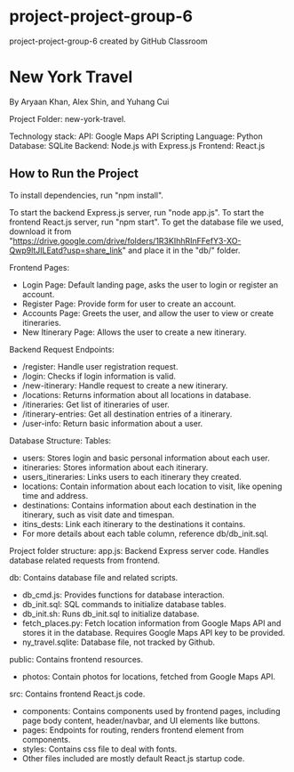 # project-project-group-6
project-project-group-6 created by GitHub Classroom

# New York Travel
By Aryaan Khan, Alex Shin, and Yuhang Cui

Project Folder: new-york-travel.

Technology stack:
API: Google Maps API
Scripting Language: Python
Database: SQLite
Backend: Node.js with Express.js
Frontend: React.js

## How to Run the Project
To install dependencies, run "npm install".

To start the backend Express.js server, run "node app.js".
To start the frontend React.js server, run "npm start".
To get the database file we used, download it from "https://drive.google.com/drive/folders/1R3KIhhRInFFefY3-XO-Qwp9ltJILEatd?usp=share_link" and place it in the "db/" folder.

Frontend Pages:
- Login Page: Default landing page, asks the user to login or register an account.
- Register Page: Provide form for user to create an account.
- Accounts Page: Greets the user, and allow the user to view or create itineraries.
- New Itinerary Page: Allows the user to create a new itinerary. 

Backend Request Endpoints:
- /register: Handle user registration request. 
- /login: Checks if login information is valid. 
- /new-itinerary: Handle request to create a new itinerary. 
- /locations: Returns information about all locations in database. 
- /itineraries: Get list of itineraries of user. 
- /itinerary-entries: Get all destination entries of a itinerary.
- /user-info: Return basic information about a user.

Database Structure:
Tables:
- users: Stores login and basic personal information about each user. 
- itineraries: Stores information about each itinerary. 
- users_itineraries: Links users to each itinerary they created. 
- locations: Contain information about each location to visit, like opening time and address. 
- destinations: Contains information about each destination in the itinerary, such as visit date and timespan. 
- itins_dests: Link each itinerary to the destinations it contains. 
- For more details about each table column, reference db/db_init.sql.

Project folder structure:
app.js: Backend Express server code. Handles database related requests from frontend.

db: Contains database file and related scripts.
- db_cmd.js: Provides functions for database interaction.
- db_init.sql: SQL commands to initialize database tables.
- db_init.sh: Runs db_init.sql to initialize database. 
- fetch_places.py: Fetch location information from Google Maps API and stores it in the database. Requires Google Maps API key to be provided.
- ny_travel.sqlite: Database file, not tracked by Github.

public: Contains frontend resources.
- photos: Contain photos for locations, fetched from Google Maps API.

src: Contains frontend React.js code.
- components: Contains components used by frontend pages, including page body content, header/navbar, and UI elements like buttons.
- pages: Endpoints for routing, renders frontend element from components. 
- styles: Contains css file to deal with fonts.
- Other files included are mostly default React.js startup code.
